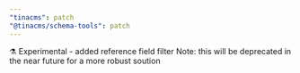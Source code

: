 ```yaml
---
"tinacms": patch
"@tinacms/schema-tools": patch
---
```


⚗️ Experimental  - added reference field filter
Note: this will be deprecated in the near future for a more robust soution
